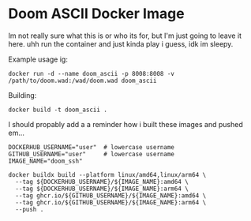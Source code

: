 # Doom ASCII Docker Image

Im not really sure what this is or who its for, but I'm just going to leave it here.
uhh run the container and just kinda play i guess, idk im sleepy.

Example usage ig:
```
docker run -d --name doom_ascii -p 8008:8008 -v /path/to/doom.wad:/wad/doom.wad doom_ascii
```

Building:
```
docker build -t doom_ascii .
```

I should propably add a a reminder how i built these images and pushed em...
```
DOCKERHUB_USERNAME="user"  # lowercase username
GITHUB_USERNAME="user"     # lowercase username
IMAGE_NAME="doom_ssh"

docker buildx build --platform linux/amd64,linux/arm64 \
  --tag ${DOCKERHUB_USERNAME}/${IMAGE_NAME}:amd64 \
  --tag ${DOCKERHUB_USERNAME}/${IMAGE_NAME}:arm64 \
  --tag ghcr.io/${GITHUB_USERNAME}/${IMAGE_NAME}:amd64 \
  --tag ghcr.io/${GITHUB_USERNAME}/${IMAGE_NAME}:arm64 \
  --push .
```
